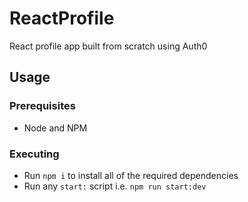 # ReactProfile

React profile app built from scratch using Auth0

## Usage

### Prerequisites

- Node and NPM

### Executing

- Run `npm i` to install all of the required dependencies
- Run any `start:` script i.e. `npm run start:dev`
